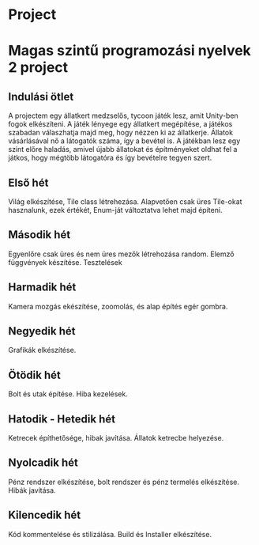 # Project
Magas szintű programozási nyelvek 2 project
===========================================
Indulási ötlet
--------------
A projectem egy állatkert medzselős,  tycoon játék lesz, amit Unity-ben fogok elkészíteni. A játék lényege egy állatkert megépítése, a játékos szabadan válaszhatja majd meg, hogy nézzen ki az állatkerje. Állatok vásárlásával nő a látogatók száma, így a bevétel is. A játékban lesz egy szint előre haladás, amivel újabb állatokat és építményeket oldhat fel a játkos, hogy mégtöbb látogatóra és így bevételre tegyen szert.

Első hét
--------
Világ elkészítése, Tile class létrehezása. Alapvetően csak üres Tile-okat hasznalunk, ezek értékét, Enum-ját változtatva lehet majd építeni.

Második hét
-----------
Egyenlőre csak üres és nem üres mezők létrehozása random. Elemző függvények készítése. Tesztelések

Harmadik hét
------------
Kamera mozgás ekészítése, zoomolás, és alap építés egér gombra.

Negyedik hét
------------
Grafikák elkészítése.

Ötödik hét
----------
Bolt és utak építése. Hiba kezelések.

Hatodik - Hetedik hét
---------------------
Ketrecek építhetősége, hibak javítása. Állatok ketrecbe helyezése.

Nyolcadik hét
-------------
Pénz rendszer elkészítése, bolt rendszer és pénz termelés elkészítése. Hibák javítása.

Kilencedik hét
--------------
Kód kommentelése és stilizálása. Build és Installer elkészítése.
